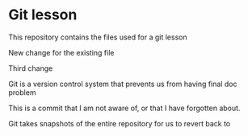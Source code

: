 # Git lesson

This repository contains the files used for a git lesson

New change for the existing file

Third change

Git is a version control system that prevents us from having final doc problem

This is a commit that I am not aware of, or that I have forgotten about.

Git takes snapshots of the entire repository for us to revert back to
